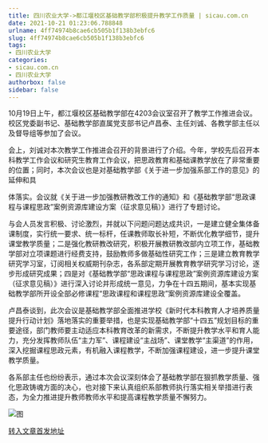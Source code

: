 ```yaml
---
title: 四川农业大学->都江堰校区基础教学部积极提升教学工作质量 | sicau.com.cn
date: 2021-10-21 01:23:06.788848
urlname: 4ff74974b8cae6cb505b1f138b3ebfc6
slug: 4ff74974b8cae6cb505b1f138b3ebfc6
tags: 
- 四川农业大学
categories:
- sicau.com.cn
- 四川农业大学
authorbox: false
sidebar: false
---
```

10月19日上午，都江堰校区基础教学部在4203会议室召开了教学工作推进会议。校区党委副书记、基础教学部直属党支部书记卢昌泰、主任刘诚、各教学部主任以及督导组等参加了会议。

会上，刘诚对本次教学工作推进会召开的背景进行了介绍。今年，学校先后召开本科教学工作会议和研究生教育工作会议，把思政教育和基础课教学放在了非常重要的位置；同时，本次会议也是对基础教学部《关于进一步加强系部工作的意见》的延伸和具
<!--more-->
体落实。会议就《关于进一步加强教研教改工作的通知》和《基础教学部“思政课程与课程思政”案例资源库建设方案（征求意见稿）》进行了专题讨论。

与会人员发言积极、讨论激烈，并就以下问题问题达成共识，一是建立健全集体备课制度，实行统一要求、统一标杆，任课教师取长补短，不断优化教学细节，提升课堂教学质量；二是强化教研教改研究，积极开展教研教改部内立项工作，基础教学部对立项课题进行经费支持，鼓励教师多做基础性研究工作；三是建立教育教学研究学习室，订阅相关权威期刊杂志，各系部定期开展教育教学研究学习讨论，逐步形成研究成果；四是对《基础教学部“思政课程与课程思政”案例资源库建设方案（征求意见稿）》进行深入讨论并形成统一意见，力争在十四五期间，基本实现基础教学部所开设全部必修课程“思政课程和课程思政”案例资源库建设全覆盖。

卢昌泰谈到，此次会议是基础教学部全面推进学校《新时代本科教育人才培养质量提升行动计划》落地落实的重要举措，也是实现基础教学部“十四五”规划目标的重要途径，部门教师要主动适应本科教育改革的新需求，不断提升教学水平和育人能力，充分发挥教师队伍“主力军”、课程建设“主战场”、课堂教学“主渠道”的作用，深入挖掘课程思政元素，有机融入课程教学，不断加强课程建设，进一步提升课堂教学质量。

各系部主任也纷纷表示，通过本次会议深刻体会了基础教学部在狠抓教学质量、强化思政铸魂方面的决心，也对接下来认真组织系部教师执行落实相关举措进行表态，为全力推进提升教师教师水平和提高课程教学质量不懈努力。

![图](https://news.sicau.edu.cn/__local/F/83/1D/37406D5121EEF4E441A5DEA8CDF_B14048BE_19A9C9.png)

[转入文章首发地址](https://news.sicau.edu.cn/info/1078/64989.htm)